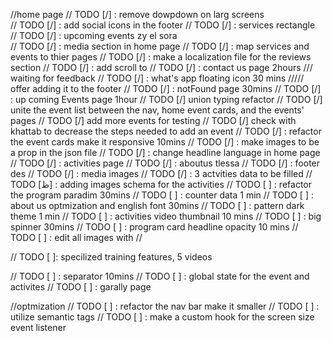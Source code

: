 //home page
// TODO [/] : remove dowpdown on larg screens  
// TODO [/] : add social icons in the footer
// TODO [/] : services rectangle  
// TODO [/] : upcoming events zy el sora  
// TODO [/] : media section in home page
// TODO [/] : map services and events to thier pages
// TODO [/] : make a localization file for the reviews section
// TODO [/] : add scroll to
// TODO [/] : contact us page 2hours /// waiting for feedback
// TODO [/] : what's app floating icon 30 mins ///// offer adding it to the footer
// TODO [/] : notFound page 30mins
// TODO [/] : up coming Events page 1hour
// TODO [/] union typing refactor
// TODO [/] unite the event list between the nav, home event cards, and the events' pages
// TODO [/] add more events for testing
// TODO [/] check with khattab to decrease the steps needed to add an event
// TODO [/] : refactor the event cards make it responsive 10mins
// TODO [/] : make images to be a prop in the json file
// TODO [/] : change headline language in home page
// TODO [/] : activities page
// TODO [/] : aboutus tlessa
// TODO [/] : footer des
// TODO [/] : media images
// TODO [/] : 3 actvities data to be filled
// TODO [ظ] : adding images schema for the activities
// TODO [ ] : refactor the program paradim 30mins
// TODO [ ] : counter data 1 min
// TODO [ ] : about us optmization and english font 30mins
// TODO [ ] : pattern dark theme 1 min
// TODO [ ] : activities video thumbnail 10 mins
// TODO [ ] : big spinner 30mins
// TODO [ ] : program card headline opacity 10 mins
// TODO [ ] : edit all images with //

// TODO [ ]: specilized training features, 5 videos

// TODO [ ] : separator 10mins
// TODO [ ] : global state for the event and activites
// TODO [ ] : garally page

//optmization
// TODO [ ] : refactor the nav bar make it smaller
// TODO [ ] : utilize semantic tags
// TODO [ ] : make a custom hook for the screen size event listener
